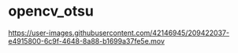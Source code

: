 # opencv_otsu



https://user-images.githubusercontent.com/42146945/209422037-e4915800-6c9f-4648-8a88-b1699a37fe5e.mov
